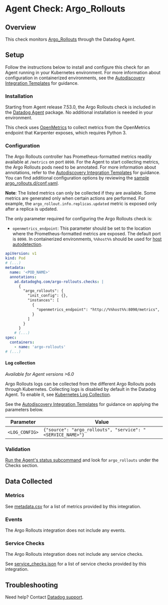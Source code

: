 # Agent Check: Argo_Rollouts

## Overview

This check monitors [Argo_Rollouts][1] through the Datadog Agent.

## Setup

Follow the instructions below to install and configure this check for an Agent running in your Kubernetes environment. For more information about configuration in containerized environments, see the [Autodiscovery Integration Templates][3] for guidance.

### Installation

Starting from Agent release 7.53.0, the Argo Rollouts check is included in the [Datadog Agent][2] package. No additional installation is needed in your environment.

This check uses [OpenMetrics][5] to collect metrics from the OpenMetrics endpoint that Karpenter exposes, which requires Python 3.

### Configuration

The Argo Rollouts controller has Prometheus-formatted metrics readily available at `/metrics` on port `8090`. For the Agent to start collecting metrics, the Argo Rollouts pods need to be annotated. For more information about annotations, refer to the [Autodiscovery Integration Templates][3] for guidance. You can find additional configuration options by reviewing the [sample argo_rollouts.d/conf.yaml][4].

**Note**: The listed metrics can only be collected if they are available. Some metrics are generated only when certain actions are performed. For example, the `argo_rollout.info.replicas.updated` metric is exposed only after a replica is updated.

The only parameter required for configuring the Argo Rollouts check is:
- `openmetrics_endpoint`: This parameter should be set to the location where the Prometheus-formatted metrics are exposed. The default port is `8090`. In containerized environments, `%%host%%` should be used for [host autodetection][3]. 

```yaml
apiVersion: v1
kind: Pod
# (...)
metadata:
  name: '<POD_NAME>'
  annotations:
    ad.datadoghq.com/argo-rollouts.checks: |
      {
        "argo_rollouts": {
          "init_config": {},
          "instances": [
            {
              "openmetrics_endpoint": "http://%%host%%:8090/metrics",
            }
          ]
        }
      }
    # (...)
spec:
  containers:
    - name: 'argo-rollouts'
# (...)
```

#### Log collection

_Available for Agent versions >6.0_

Argo Rollouts logs can be collected from the different Argo Rollouts pods through Kubernetes. Collecting logs is disabled by default in the Datadog Agent. To enable it, see [Kubernetes Log Collection][10].

See the [Autodiscovery Integration Templates][3] for guidance on applying the parameters below.

| Parameter      | Value                                                   |
| -------------- | ------------------------------------------------------- |
| `<LOG_CONFIG>` | `{"source": "argo_rollouts", "service": "<SERVICE_NAME>"}`  |

### Validation

[Run the Agent's status subcommand][6] and look for `argo_rollouts` under the Checks section.

## Data Collected

### Metrics

See [metadata.csv][7] for a list of metrics provided by this integration.

### Events

The Argo Rollouts integration does not include any events.

### Service Checks

The Argo Rollouts integration does not include any service checks.

See [service_checks.json][8] for a list of service checks provided by this integration.

## Troubleshooting

Need help? Contact [Datadog support][9].


[1]: https://argoproj.github.io/rollouts/
[2]: https://app.datadoghq.com/account/settings/agent/latest
[3]: https://docs.datadoghq.com/agent/kubernetes/integrations/
[4]: https://github.com/DataDog/integrations-core/blob/master/argo_rollouts/datadog_checks/argo_rollouts/data/conf.yaml.example
[5]: https://docs.datadoghq.com/integrations/openmetrics/
[6]: https://docs.datadoghq.com/agent/guide/agent-commands/#agent-status-and-information
[7]: https://github.com/DataDog/integrations-core/blob/master/argo_rollouts/metadata.csv
[8]: https://github.com/DataDog/integrations-core/blob/master/argo_rollouts/assets/service_checks.json
[9]: https://docs.datadoghq.com/help/
[10]: https://docs.datadoghq.com/agent/kubernetes/log/
